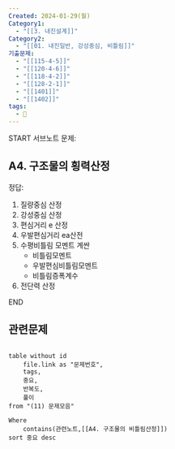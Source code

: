 ```yaml
---
Created: 2024-01-29(월)
Category1:
  - "[[3. 내진설계]]"
Category2:
  - "[[01. 내진일반, 강성중심, 비틀림]]"
기출문제:
  - "[[115-4-5]]"
  - "[[120-4-6]]"
  - "[[118-4-2]]"
  - "[[128-2-1]]"
  - "[[1401]]"
  - "[[1402]]"
tags:
  - 🧮
---
```

START
서브노트
문제:  
## A4. 구조물의 횡력산정


정답: 
1. 질량중심 산정
2. 강성중심 산정
3. 편심거리 e 산정
4. 우발편심거리 ea산전
5. 수평비틀림 모멘트 계싼
	- 비틀림모멘트
	- 우발편심비틀림모멘트
	- 비틀림증폭계수
6. 전단력 산정


<!--ID: 1708695357948-->
END

## 관련문제
```dataview

table without id
	file.link as "문제번호",
	tags,
	중요,
	반복도,
	풀이
from "(11) 문제모음"

Where
	contains(관련노트,[[A4. 구조물의 비틀림산정]])
sort 중요 desc

```
